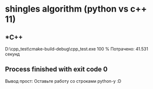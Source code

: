 # shingles algorithm (python vs c++ 11)

*C++
---
D:\cpp_test\cmake-build-debug\cpp_test.exe
100 %
Потрачено: 41.531 секунд

Process finished with exit code 0
---

Вывод прост: Оставьте работу со строками python-у :D
